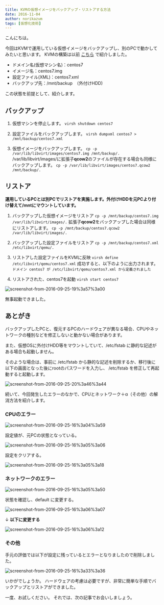 ```yaml
---
title: KVMの仮想イメージをバックアップ・リストアする方法
date: 2016-11-04
author: norikazum
tags: [仮想化技術]
---
```


こんにちは。

今回はKVMで運用している仮想イメージをバックアップし、別のPCで動かしてみたいと思います。
KVMの構築は以前 [こちら](/make-virtual-mac…-kvm-in-centos-7/) で紹介しました。

* ドメイン名(仮想マシン名)：centos7
* イメージ名：centos7.img
* 設定ファイル(XML)：centos7.xml
* バックアップ先：/mnt/backup　（外付けHDD)

この状態を前提として、紹介します。

## バックアップ

1. 仮想マシンを停止します。
`virsh shutdown centos7`

1. 設定ファイルをバックアップします。
`virsh dumpxml centos7 > /mnt/backup/centos7.xml`

1. 仮想イメージをバックアップします。
`cp -p /var/lib/libvirt/images/centos7.img /mnt/backup/. `
/var/lib/libvirt/images/に拡張子**qcow2**のファイルが存在する場合も同様にバックアップします。
`cp -p /var/lib/libvirt/images/centos7.qcow2 /mnt/backup/.`


## リストア
**運用しているPCとは別PCでリストアを実施します。外付けHDDを元PCより付け替えて/mntにマウントしています。**

1. バックアップした仮想イメージをリストア
`cp -p /mnt/backup/centos7.img /var/lib/libvirt/images/.`
拡張子**qcow2**をバックアップした場合は同様にリストアします。
`cp -p /mnt/backup/centos7.qcow2 /var/lib/libvirt/images/.`

1. バックアップした設定ファイルをリストア
`cp -p /mnt/backup/centos7.xml /etc/libvirt/qemu/.`

1. リストアした設定ファイルをKVMに反映
`virsh define /etc/libvirt/qemu/centos7.xml`
成功すると、以下のように出力されます。
`ドメイン centos7 が /etc/libvirt/qemu/centos7.xml から定義されました`

1. リストアされた、centos7を起動
`virsh start centos7`

![screenshot-from-2016-09-25-19%3a57%3a00](images/backup-and-restore-virtual-image-for-kvm-1.png)

無事起動できました。


## あとがき

バックアップしたPCと、復元するPCのハードウェアが異なる場合、CPUやネットワークの種別などを修正しないと動かない場合があります。

また、仮想OSに外付けHDD等をマウントしていて、/etc/fstab に静的な記述がある場合も起動しません。

そのような場合は、事前に /etc/fstab から静的な記述を削除するか、移行後に以下の画面となった後にrootのパスワードを入力し、 /etc/fstab を修正して再起動すると起動します。

![screenshot-from-2016-09-25-20%3a46%3a44](images/backup-and-restore-virtual-image-for-kvm-2.png)


続いて、今回発生したエラーのなかで、CPUとネットワーク＋α（その他）の解消方法を紹介します。

### CPUのエラー

![screenshot-from-2016-09-25-16%3a04%3a59](images/backup-and-restore-virtual-image-for-kvm-3.png)

設定値が、元PCの状態となっている。

![screenshot-from-2016-09-25-16%3a05%3a06](images/backup-and-restore-virtual-image-for-kvm-4.png)

設定をクリアする。

![screenshot-from-2016-09-25-16%3a05%3a18](images/backup-and-restore-virtual-image-for-kvm-5.png)

### ネットワークのエラー

![screenshot-from-2016-09-25-16%3a05%3a50](images/backup-and-restore-virtual-image-for-kvm-6.png)

状態を確認し、default に変更する。

![screenshot-from-2016-09-25-16%3a06%3a07](images/backup-and-restore-virtual-image-for-kvm-7.png)

↓ **以下に変更する**

![screenshot-from-2016-09-25-16%3a06%3a12](images/backup-and-restore-virtual-image-for-kvm-8.png)

### その他

手元の評価では以下が設定に残っているとエラーとなりましたので削除しました。

![screenshot-from-2016-09-25-16%3a33%3a36](images/backup-and-restore-virtual-image-for-kvm-9.png)

いかがでしょうか。
ハードウェアの考慮は必要ですが、非常に簡単な手順でバックアップとリストアができました。

一度、お試しください。
それでは、次の記事でお会いしましょう。
